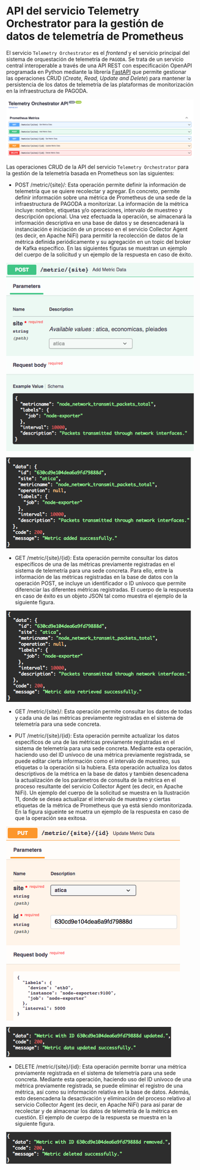 # API del servicio Telemetry Orchestrator para la gestión de datos de telemetría de Prometheus

El servicio `Telemetry Orchestrator` es el _frontend_ y el servicio principal del sistema de orquestación de telemetría de `PAGODA`. Se trata de un servicio central interoperable a través de una API REST con especificación OpenAPI programada en Python mediante la librería [FastAPI](https://fastapi.tiangolo.com/) que permite gestionar las operaciones CRUD (_Create, Read, Update and Delete_) para mantener la persistencia de los datos de telemetría de las plataformas de monitorización en la infraestructura de PAGODA.

![Telemetry Orchetrator Prometheus CRUD operations](docs/images/telemetry-orchestrator-crud-prometheus.png)

Las operaciones CRUD de la API del servicio `Telemetry Orchestrator` para la gestión de la telemetría basada en Prometheus son las siguientes:

- POST /metric/{site}/: Esta operación permite definir la información de telemetría que se quiere recolectar y agregar. En concreto, permite definir información sobre una métrica de Prometheus de una sede de la infraestructura de PAGODA a monitorizar. La información de la métrica incluye: nombre, etiquetas y/o operaciones, intervalo de muestreo y descripción opcional. Una vez efectuada la operación, se almacenará la información descriptiva en una base de datos y se desencadenará la instanciación e iniciación de un proceso en el servicio Collector Agent (es decir, en Apache NiFi) para permitir la recolección de datos de la métrica definida periódicamente y su agregación en un topic del broker de Kafka específico. En las siguientes figuras se muestran un ejemplo del cuerpo de la solicitud y un ejemplo de la respuesta en caso de éxito.

![POST metric query](docs/images/telemetry-orchestrator-crud-prometheus-post-query.png)

![POST metric response](docs/images/telemetry-orchestrator-crud-prometheus-post-response.png)

- GET /metric/{site}/{id}: Esta operación permite consultar los datos específicos de una de las métricas previamente registradas en el sistema de telemetría para una sede concreta. Para ello, entre la información de las métricas registradas en la base de datos con la operación POST, se incluye un identificador o ID unívoco que permite diferenciar las diferentes métricas registradas. El cuerpo de la respuesta en caso de éxito es un objeto JSON tal como muestra el ejemplo de la siguiente figura.

![GET metric response](docs/images/telemetry-orchestrator-crud-prometheus-get-response.png)

- GET /metric/{site}/: Esta operación permite consultar los datos de todas y cada una de las métricas previamente registradas en el sistema de telemetría para una sede concreta.

- PUT /metric/{site}/{id}: Esta operación permite actualizar los datos específicos de una de las métricas previamente registradas en el sistema de telemetría para una sede concreta. Mediante esta operación, haciendo uso del ID unívoco de una métrica previamente registrada, se puede editar cierta información como el intervalo de muestreo, sus etiquetas o la operación si la hubiera. Esta operación actualiza los datos descriptivos de la métrica en la base de datos y también desencadena la actualización de los parámetros de consulta de la métrica en el proceso resultante del servicio Collector Agent (es decir, en Apache NiFi). Un ejemplo del cuerpo de la solicitud se muestra en la Ilustración 11, donde se desea actualizar el intervalo de muestreo y ciertas etiquetas de la métrica de Prometheus que ya está siendo monitorizada. En la figura sigueinte se muetra un ejemplo de la respuesta en caso de que la operación sea exitosa.

![PUT metric query](docs/images/telemetry-orchestrator-crud-prometheus-put-query.png)

![PUT metric response](docs/images/telemetry-orchestrator-crud-prometheus-put-response.png)

- DELETE /metric/{site}/{id}: Esta operación permite borrar una métrica previamente registrada en el sistema de telemetría para una sede concreta. Mediante esta operación, haciendo uso del ID unívoco de una métrica previamente registrada, se puede eliminar el registro de una métrica, así como su información relativa en la base de datos. Además, esto desencadena la desactivación y eliminación del proceso relativo al servicio Collector Agent (es decir, en Apache NiFi) para así parar de recolectar y de almacenar los datos de telemetría de la métrica en cuestión. El ejemplo de cuerpo de la respuesta se muestra en la siguiente figura.

![DELETE metric response](docs/images/telemetry-orchestrator-crud-prometheus-delete-response.png)